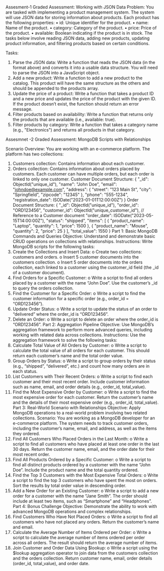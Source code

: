 Assesment-1
Graded Assessment: Working with JSON Data
Problem:
You are tasked with implementing a product management system. The system will use JSON data for storing information about products. Each product has the following properties:
•	id: Unique identifier for the product.
•	name: Name of the product.
•	category: Category of the product.
•	price: Price of the product.
•	available: Boolean indicating if the product is in stock.
The tasks below involve reading JSON data, adding new products, updating product information, and filtering products based on certain conditions.

Tasks:
1. Parse the JSON data:
Write a function that reads the JSON data (in the format above) and converts it into a usable data structure. You will need to parse the JSON into a JavaScript object.
2. Add a new product:
Write a function to add a new product to the catalog. This product will have the same structure as the others and should be appended to the products array.
3. Update the price of a product:
Write a function that takes a product ID and a new price and updates the price of the product with the given ID. If the product doesn’t exist, the function should return an error message.
4. Filter products based on availability:
Write a function that returns only the products that are available (i.e., available: true).
5. Filter products by category:
Write a function that takes a category name (e.g., "Electronics") and returns all products in that category.

Assesmnet -2
Graded Assessment: MongoDB Scripts with Relationships

Scenario Overview:
You are working with an e-commerce platform. The platform has two collections:
1.	Customers collection: Contains information about each customer.
2.	Orders collection: Contains information about orders placed by customers.
Each customer can have multiple orders, but each order is linked to only one customer.
Customer Document Structure:
{ "_id": ObjectId("unique_id"), "name": "John Doe", "email": "johndoe@example.com", "address": { "street": "123 Main St", "city": "Springfield", "zipcode": "12345" }, "phone": "555-1234", "registration_date": ISODate("2023-01-01T12:00:00Z") }
Order Document Structure:
{ "_id": ObjectId("unique_id"), "order_id": "ORD123456", "customer_id": ObjectId("unique_customer_id"), // Reference to a Customer document "order_date": ISODate("2023-05-15T14:00:00Z"), "status": "shipped", "items": [ { "product_name": "Laptop", "quantity": 1, "price": 1500 }, { "product_name": "Mouse", "quantity": 2, "price": 25 } ], "total_value": 1550 }
Part 1: Basic MongoDB Commands and Queries
Objective: Understand and demonstrate basic CRUD operations on collections with relationships.
Instructions: Write MongoDB scripts for the following tasks:
1.	Create the Collections and Insert Data:
o	Create two collections: customers and orders.
o	Insert 5 customer documents into the customers collection.
o	Insert 5 order documents into the orders collection, each linked to a customer using the customer_id field (the _id of a customer document).
2.	Find Orders for a Specific Customer:
o	Write a script to find all orders placed by a customer with the name “John Doe”. Use the customer’s _id to query the orders collection.
3.	Find the Customer for a Specific Order:
o	Write a script to find the customer information for a specific order (e.g., order_id = “ORD123456”).
4.	Update Order Status:
o	Write a script to update the status of an order to “delivered” where the order_id is “ORD123456”.
5.	Delete an Order:
o	Write a script to delete an order where the order_id is “ORD123456”.
Part 2: Aggregation Pipeline
Objective: Use MongoDB’s aggregation framework to perform more advanced queries, including working with related data across collections.
Instructions: Use the aggregation framework to solve the following tasks:
1.	Calculate Total Value of All Orders by Customer:
o	Write a script to calculate the total value of all orders for each customer. This should return each customer’s name and the total order value.
2.	Group Orders by Status:
o	Write a script to group orders by their status (e.g., “shipped”, “delivered”, etc.) and count how many orders are in each status.
3.	List Customers with Their Recent Orders:
o	Write a script to find each customer and their most recent order. Include customer information such as name, email, and order details (e.g., order_id, total_value).
4.	Find the Most Expensive Order by Customer:
o	Write a script to find the most expensive order for each customer. Return the customer’s name and the details of their most expensive order (e.g., order_id, total_value).
Part 3: Real-World Scenario with Relationships
Objective: Apply MongoDB operations to a real-world problem involving two related collections.
Scenario: You are working as a MongoDB developer for an e-commerce platform. The system needs to track customer orders, including the customer’s name, email, and address, as well as the items they ordered.
1.	Find All Customers Who Placed Orders in the Last Month:
o	Write a script to find all customers who have placed at least one order in the last 30 days. Return the customer name, email, and the order date for their most recent order.
2.	Find All Products Ordered by a Specific Customer:
o	Write a script to find all distinct products ordered by a customer with the name “John Doe”. Include the product name and the total quantity ordered.
3.	Find the Top 3 Customers with the Most Expensive Total Orders:
o	Write a script to find the top 3 customers who have spent the most on orders. Sort the results by total order value in descending order.
4.	Add a New Order for an Existing Customer:
o	Write a script to add a new order for a customer with the name “Jane Smith”. The order should include at least two items, such as “Smartphone” and “Headphones”.
Part 4: Bonus Challenge
Objective: Demonstrate the ability to work with advanced MongoDB operations and complex relationships.
1.	Find Customers Who Have Not Placed Orders:
o	Write a script to find all customers who have not placed any orders. Return the customer’s name and email.
2.	Calculate the Average Number of Items Ordered per Order:
o	Write a script to calculate the average number of items ordered per order across all orders. The result should return the average number of items.
3.	Join Customer and Order Data Using $lookup:
o	Write a script using the $lookup aggregation operator to join data from the customers collection and the orders collection. Return customer name, email, order details (order_id, total_value), and order date.
